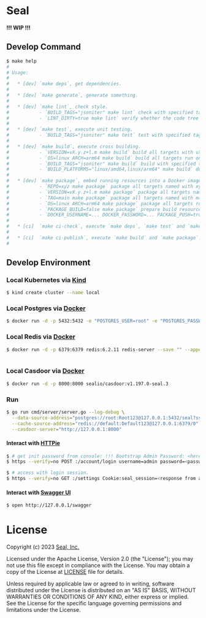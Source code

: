 # Seal

**!!! WIP !!!**

## Develop Command

```bash
$ make help
#
# Usage:
#
#   * [dev] `make deps`, get dependencies.
#
#   * [dev] `make generate`, generate something.
#
#   * [dev] `make lint`, check style.
#           - `BUILD_TAGS="jsoniter" make lint` check with specified tags.
#           - `LINT_DIRTY=true make lint` verify whether the code tree is dirty.
#
#   * [dev] `make test`, execute unit testing.
#           - `BUILD_TAGS="jsoniter" make test` test with specified tags.
#
#   * [dev] `make build`, execute cross building.
#           - `VERSION=vX.y.z+l.m make build` build all targets with vX.y.z+l.m version.
#           - `OS=linux ARCH=arm64 make build` build all targets run on linux/arm64 arch.
#           - `BUILD_TAGS="jsoniter" make build` build with specified tags.
#           - `BUILD_PLATFORMS="linux/amd64,linux/arm64" make build` do multiple platforms go build.
#
#   * [dev] `make package`, embed running resources into a Docker image on one platform.
#           - `REPO=xyz make package` package all targets named with xyz repository.
#           - `VERSION=vX.y.z+l.m make package` package all targets named with vX.y.z-l.m tag.
#           - `TAG=main make package` package all targets named with main tag.
#           - `OS=linux ARCH=arm64 make package` package all targets run on linux/arm64 arch.
#           - `PACKAGE_BUILD=false make package` prepare build resource but disable docker build.
#           - `DOCKER_USERNAME=... DOCKER_PASSWORD=... PACKAGE_PUSH=true make package` execute docker push after build.
#
#   * [ci]  `make ci-check`, execute `make deps`, `make test` and `make lint`.
#
#   * [ci]  `make ci-publish`, execute `make build` and `make package`.
#

```

## Develop Environment

### Local Kubernetes via [Kind](https://kind.sigs.k8s.io/docs/user/quick-start/#installing-with-a-package-manager)

```bash
$ kind create cluster --name local

```

### Local Postgres via [Docker](https://docs.docker.com/desktop/install/mac-install/)

```bash
$ docker run -d -p 5432:5432 -e "POSTGRES_USER=root" -e "POSTGRES_PASSWORD=Root123" -e "POSTGRES_DB=seal" postgres:14.6

```

### Local Redis via [Docker](https://docs.docker.com/desktop/install/mac-install/)

```bash
$ docker run -d -p 6379:6379 redis:6.2.11 redis-server --save "" --appendonly no --databases 1 --requirepass Default123
 
```

### Local Casdoor via [Docker](https://docs.docker.com/desktop/install/mac-install/)

```bash
$ docker run -d -p 8000:8000 sealio/casdoor:v1.197.0-seal.3

```

### Run

```bash
$ go run cmd/server/server.go --log-debug \
  --data-source-address="postgres://root:Root123@127.0.0.1:5432/seal?sslmode=disable" \
  --cache-source-address="redis://default:Default123@127.0.0.1:6379/0" \
  --casdoor-server="http://127.0.0.1:8000"

```

#### Interact with [HTTPie](https://httpie.io/docs/cli/macos)

```bash
$ # get init password from console: !!! Bootstrap Admin Password: <here> !!!
$ https --verify=no POST :/account/login username=admin password=<password>

$ # access with login session.
$ https --verify=no GET :/settings Cookie:seal_session=<response from above request>

```

#### Interact with [Swagger UI](https://github.com/swagger-api/swagger-ui)

```bash
$ open http://127.0.0.1/swagger

```

# License

Copyright (c) 2023 [Seal, Inc.](https://seal.io)

Licensed under the Apache License, Version 2.0 (the "License");
you may not use this file except in compliance with the License.
You may obtain a copy of the License at [LICENSE](./LICENSE) file for details.

Unless required by applicable law or agreed to in writing, software
distributed under the License is distributed on an "AS IS" BASIS,
WITHOUT WARRANTIES OR CONDITIONS OF ANY KIND, either express or implied.
See the License for the specific language governing permissions and
limitations under the License.
